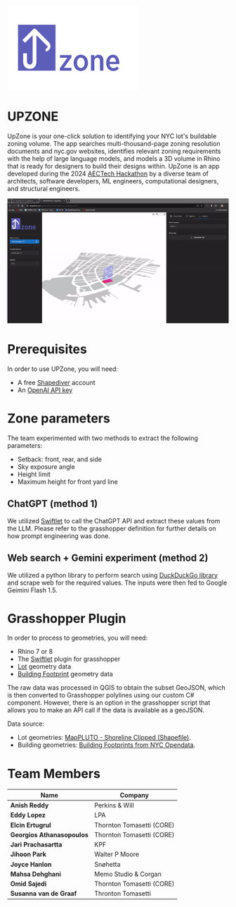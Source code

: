 <img src="https://github.com/ssajedi/upzone/blob/main/assets/logo.png" width="300">


# UPZONE
UpZone is your one-click solution to identifying your NYC lot's buildable zoning volume. The app searches multi-thousand-page zoning resolution documents and nyc.gov websites, identifies relevant zoning requirements with the help of large language models, and models a 3D volume in Rhino that is ready for designers to build their designs within. UpZone is an app developed during the 2024 [AECTech Hackathon](https://www.aectech.us/nyc-conference) by a diverse team of architects, software developers, ML engineers, computational designers, and structural engineers.

![Alt Text](assets/gdemo.gif)

# Prerequisites
In order to use UPZone, you will need:
* A free [Shapediver](https://www.shapediver.com/) account
* An [OpenAI API key](https://platform.openai.com/)


# Zone parameters 
The team experimented with two methods to extract the following parameters:
* Setback: front, rear, and side
* Sky exposure angle
* Height limit
* Maximum height for front yard line

## ChatGPT (method 1)
We utilized [Swiftlet](https://www.food4rhino.com/en/app/swiftlet) to call the ChatGPT API and extract these values from the LLM. Please refer to the grasshopper definition for further details on how prompt engineering was done. 

## Web search + Gemini experiment (method 2)
We utilized a python library to perform search using [DuckDuckGo library](https://pypi.org/project/duckduckgo-search/) and scrape web for the required values. The inputs were then fed to Google Geimini Flash 1.5. 

  
# Grasshopper Plugin
In order to process to geometries, you will need:
* Rhino 7 or 8
* The [Swiftlet](https://www.food4rhino.com/en/app/swiftlet) plugin for grasshopper
* [Lot](https://github.com/ssajedi/upzone/blob/main/geojson/lotGeometries.geojson) geometry data
* [Building Footprint](https://github.com/ssajedi/upzone/blob/main/geojson/lotGeometries.geojson) geometry data

The raw data was processed in QGIS to obtain the subset GeoJSON, which is then converted to Grasshopper polylines using our custom C# component. However, there is an option in the grasshopper script that allows you to make an API call if the data is available as a geoJSON.

Data source:
* Lot geometries: [MapPLUTO - Shoreline Clipped (Shapefile)](https://www.nyc.gov/site/planning/data-maps/open-data/dwn-pluto-mappluto.page). 
* Building geometries: [Building Footprints from NYC Opendata](https://data.cityofnewyork.us/Housing-Development/Building-Footprints/nqwf-w8eh). 

# Team Members

| Name                                   | Company                        |
|----------------------------------------|--------------------------------|
| **Anish Reddy**                        | Perkins & Will                 | 
| **Eddy Lopez**                         | LPA                            |
| **Elcin Ertugrul**                     | Thornton Tomasetti (CORE)      |
| **Georgios Athanasopoulos**            | Thornton Tomasetti (CORE)      |
| **Jari Prachasartta**                  | KPF                            |
| **Jihoon Park**                        | Walter P Moore                 |
| **Joyce Hanlon**                       | Snøhetta                       |
| **Mahsa Dehghani**                     | Memo Studio & Corgan           |
| **Omid Sajedi**                        | Thornton Tomasetti (CORE)      |
| **Susanna van de Graaf**               | Thronton Tomasetti             |

